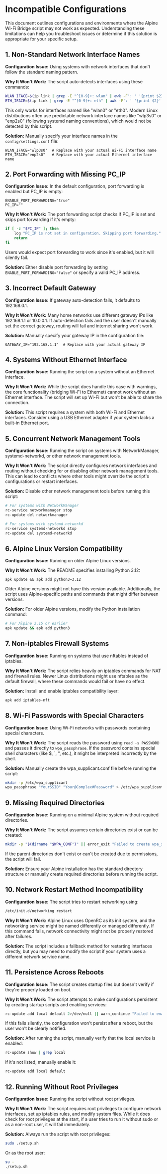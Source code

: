# Incompatible Configurations

This document outlines configurations and environments where the Alpine Wi-Fi Bridge script may not work as expected. Understanding these limitations can help you troubleshoot issues or determine if this solution is appropriate for your specific setup.

## 1. Non-Standard Network Interface Names

**Configuration Issue:** Using systems with network interfaces that don't follow the standard naming pattern.

**Why It Won't Work:** The script auto-detects interfaces using these commands:
```bash
WLAN_IFACE=$(ip link | grep -E "^[0-9]+: wlan" | awk -F': ' '{print $2}' | head -n 1)
ETH_IFACE=$(ip link | grep -E "^[0-9]+: eth" | awk -F': ' '{print $2}' | head -n 1)
```

This only works for interfaces named like "wlan0" or "eth0". Modern Linux distributions often use predictable network interface names like "wlp3s0" or "enp2s0" (following systemd naming conventions), which would not be detected by this script.

**Solution:** Manually specify your interface names in the `config/settings.conf` file:
```
WLAN_IFACE="wlp3s0"  # Replace with your actual Wi-Fi interface name
ETH_IFACE="enp2s0"   # Replace with your actual Ethernet interface name
```

## 2. Port Forwarding with Missing PC_IP

**Configuration Issue:** In the default configuration, port forwarding is enabled but PC_IP is empty:
```
ENABLE_PORT_FORWARDING="true"
PC_IP=""
```

**Why It Won't Work:** The port forwarding script checks if PC_IP is set and skips port forwarding if it's empty:
```bash
if [ -z "$PC_IP" ]; then
    log "PC_IP is not set in configuration. Skipping port forwarding."
    return
fi
```
Users would expect port forwarding to work since it's enabled, but it will silently fail.

**Solution:** Either disable port forwarding by setting `ENABLE_PORT_FORWARDING="false"` or specify a valid PC_IP address.

## 3. Incorrect Default Gateway

**Configuration Issue:** If gateway auto-detection fails, it defaults to 192.168.0.1.

**Why It Won't Work:** Many home networks use different gateway IPs like 192.168.1.1 or 10.0.0.1. If auto-detection fails and the user doesn't manually set the correct gateway, routing will fail and internet sharing won't work.

**Solution:** Manually specify your gateway IP in the configuration file:
```
GATEWAY_IP="192.168.1.1"  # Replace with your actual gateway IP
```

## 4. Systems Without Ethernet Interface

**Configuration Issue:** Running the script on a system without an Ethernet interface.

**Why It Won't Work:** While the script does handle this case with warnings, the core functionality (bridging Wi-Fi to Ethernet) cannot work without an Ethernet interface. The script will set up Wi-Fi but won't be able to share the connection.

**Solution:** This script requires a system with both Wi-Fi and Ethernet interfaces. Consider using a USB Ethernet adapter if your system lacks a built-in Ethernet port.

## 5. Concurrent Network Management Tools

**Configuration Issue:** Running the script on systems with NetworkManager, systemd-networkd, or other network management tools.

**Why It Won't Work:** The script directly configures network interfaces and routing without checking for or disabling other network management tools. This can lead to conflicts where other tools might override the script's configurations or restart interfaces.

**Solution:** Disable other network management tools before running this script:
```bash
# For systems with NetworkManager
rc-service networkmanager stop
rc-update del networkmanager

# For systems with systemd-networkd
rc-service systemd-networkd stop
rc-update del systemd-networkd
```

## 6. Alpine Linux Version Compatibility

**Configuration Issue:** Running on older Alpine Linux versions.

**Why It Won't Work:** The README specifies installing Python 3.12:
```
apk update && apk add python3~3.12
```
Older Alpine versions might not have this version available. Additionally, the script uses Alpine-specific paths and commands that might differ between versions.

**Solution:** For older Alpine versions, modify the Python installation command:
```bash
# For Alpine 3.15 or earlier
apk update && apk add python3
```

## 7. Non-iptables Firewall Systems

**Configuration Issue:** Running on systems that use nftables instead of iptables.

**Why It Won't Work:** The script relies heavily on iptables commands for NAT and firewall rules. Newer Linux distributions might use nftables as the default firewall, where these commands would fail or have no effect.

**Solution:** Install and enable iptables compatibility layer:
```bash
apk add iptables-nft
```

## 8. Wi-Fi Passwords with Special Characters

**Configuration Issue:** Using Wi-Fi networks with passwords containing special characters.

**Why It Won't Work:** The script reads the password using `read -s PASSWORD` and passes it directly to `wpa_passphrase`. If the password contains special shell characters (like $, `, ", etc.), it might be interpreted incorrectly by the shell.

**Solution:** Manually create the wpa_supplicant.conf file before running the script:
```bash
mkdir -p /etc/wpa_supplicant
wpa_passphrase "YourSSID" "Your@Complex#Password" > /etc/wpa_supplicant/wpa_supplicant.conf
```

## 9. Missing Required Directories

**Configuration Issue:** Running on a minimal Alpine system without required directories.

**Why It Won't Work:** The script assumes certain directories exist or can be created:
```bash
mkdir -p "$(dirname "$WPA_CONF")" || error_exit "Failed to create wpa_supplicant directory."
```
If the parent directories don't exist or can't be created due to permissions, the script will fail.

**Solution:** Ensure your Alpine installation has the standard directory structure or manually create required directories before running the script.

## 10. Network Restart Method Incompatibility

**Configuration Issue:** The script tries to restart networking using:
```bash
/etc/init.d/networking restart
```

**Why It Won't Work:** Alpine Linux uses OpenRC as its init system, and the networking service might be named differently or managed differently. If this command fails, network connectivity might not be properly restored after failures.

**Solution:** The script includes a fallback method for restarting interfaces directly, but you may need to modify the script if your system uses a different network service name.

## 11. Persistence Across Reboots

**Configuration Issue:** The script creates startup files but doesn't verify if they're properly loaded on boot.

**Why It Won't Work:** The script attempts to make configurations persistent by creating startup scripts and enabling services:
```bash
rc-update add local default 2>/dev/null || warn_continue "Failed to enable local service for startup scripts."
```
If this fails silently, the configuration won't persist after a reboot, but the user won't be clearly notified.

**Solution:** After running the script, manually verify that the local service is enabled:
```bash
rc-update show | grep local
```
If it's not listed, manually enable it:
```bash
rc-update add local default
```

## 12. Running Without Root Privileges

**Configuration Issue:** Running the script without root privileges.

**Why It Won't Work:** The script requires root privileges to configure network interfaces, set up iptables rules, and modify system files. While it does check for root privileges at the start, if a user tries to run it without sudo or as a non-root user, it will fail immediately.

**Solution:** Always run the script with root privileges:
```bash
sudo ./setup.sh
```
Or as the root user:
```bash
su -
./setup.sh
```
